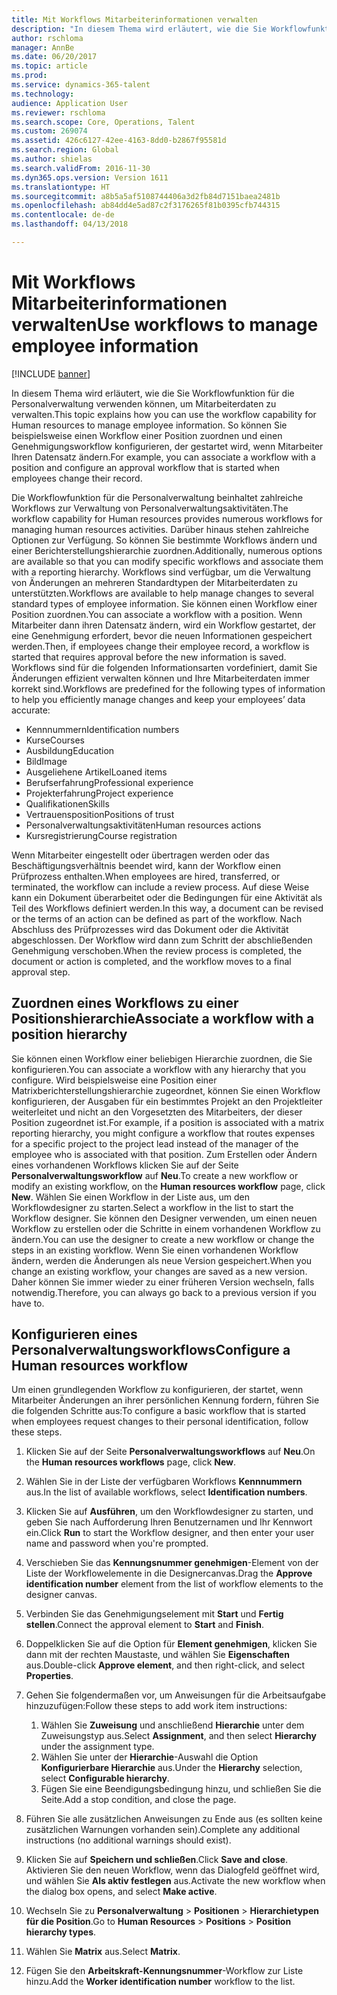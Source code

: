 ```yaml
---
title: Mit Workflows Mitarbeiterinformationen verwalten
description: "In diesem Thema wird erläutert, wie die Sie Workflowfunktion für die Personalverwaltung verwenden können, um Mitarbeiterdaten zu verwalten. So können Sie beispielsweise einen Workflow einer Position zuordnen und einen Genehmigungsworkflow konfigurieren, der gestartet wird, wenn Mitarbeiter Ihren Datensatz ändern."
author: rschloma
manager: AnnBe
ms.date: 06/20/2017
ms.topic: article
ms.prod: 
ms.service: dynamics-365-talent
ms.technology: 
audience: Application User
ms.reviewer: rschloma
ms.search.scope: Core, Operations, Talent
ms.custom: 269074
ms.assetid: 426c6127-42ee-4163-8dd0-b2867f95581d
ms.search.region: Global
ms.author: shielas
ms.search.validFrom: 2016-11-30
ms.dyn365.ops.version: Version 1611
ms.translationtype: HT
ms.sourcegitcommit: a8b5a5af5108744406a3d2fb84d7151baea2481b
ms.openlocfilehash: ab84dd4e5ad87c2f3176265f81b0395cfb744315
ms.contentlocale: de-de
ms.lasthandoff: 04/13/2018

---
```


# <a name="use-workflows-to-manage-employee-information"></a><span data-ttu-id="2a7e9-104">Mit Workflows Mitarbeiterinformationen verwalten</span><span class="sxs-lookup"><span data-stu-id="2a7e9-104">Use workflows to manage employee information</span></span>

[!INCLUDE [banner](includes/banner.md)]

<span data-ttu-id="2a7e9-105">In diesem Thema wird erläutert, wie die Sie Workflowfunktion für die Personalverwaltung verwenden können, um Mitarbeiterdaten zu verwalten.</span><span class="sxs-lookup"><span data-stu-id="2a7e9-105">This topic explains how you can use the workflow capability for Human resources to manage employee information.</span></span> <span data-ttu-id="2a7e9-106">So können Sie beispielsweise einen Workflow einer Position zuordnen und einen Genehmigungsworkflow konfigurieren, der gestartet wird, wenn Mitarbeiter Ihren Datensatz ändern.</span><span class="sxs-lookup"><span data-stu-id="2a7e9-106">For example, you can associate a workflow with a position and configure an approval workflow that is started when employees change their record.</span></span>

<span data-ttu-id="2a7e9-107">Die Workflowfunktion für die Personalverwaltung beinhaltet zahlreiche Workflows zur Verwaltung von Personalverwaltungsaktivitäten.</span><span class="sxs-lookup"><span data-stu-id="2a7e9-107">The workflow capability for Human resources provides numerous workflows for managing human resources activities.</span></span> <span data-ttu-id="2a7e9-108">Darüber hinaus stehen zahlreiche Optionen zur Verfügung. So können Sie bestimmte Workflows ändern und einer Berichterstellungshierarchie zuordnen.</span><span class="sxs-lookup"><span data-stu-id="2a7e9-108">Additionally, numerous options are available so that you can modify specific workflows and associate them with a reporting hierarchy.</span></span> <span data-ttu-id="2a7e9-109">Workflows sind verfügbar, um die Verwaltung von Änderungen an mehreren Standardtypen der Mitarbeiterdaten zu unterstützten.</span><span class="sxs-lookup"><span data-stu-id="2a7e9-109">Workflows are available to help manage changes to several standard types of employee information.</span></span> <span data-ttu-id="2a7e9-110">Sie können einen Workflow einer Position zuordnen.</span><span class="sxs-lookup"><span data-stu-id="2a7e9-110">You can associate a workflow with a position.</span></span> <span data-ttu-id="2a7e9-111">Wenn Mitarbeiter dann ihren Datensatz ändern, wird ein Workflow gestartet, der eine Genehmigung erfordert, bevor die neuen Informationen gespeichert werden.</span><span class="sxs-lookup"><span data-stu-id="2a7e9-111">Then, if employees change their employee record, a workflow is started that requires approval before the new information is saved.</span></span> <span data-ttu-id="2a7e9-112">Workflows sind für die folgenden Informationsarten vordefiniert, damit Sie Änderungen effizient verwalten können und Ihre Mitarbeiterdaten immer korrekt sind.</span><span class="sxs-lookup"><span data-stu-id="2a7e9-112">Workflows are predefined for the following types of information to help you efficiently manage changes and keep your employees’ data accurate:</span></span>

-   <span data-ttu-id="2a7e9-113">Kennnummern</span><span class="sxs-lookup"><span data-stu-id="2a7e9-113">Identification numbers</span></span>
-   <span data-ttu-id="2a7e9-114">Kurse</span><span class="sxs-lookup"><span data-stu-id="2a7e9-114">Courses</span></span>
-   <span data-ttu-id="2a7e9-115">Ausbildung</span><span class="sxs-lookup"><span data-stu-id="2a7e9-115">Education</span></span>
-   <span data-ttu-id="2a7e9-116">Bild</span><span class="sxs-lookup"><span data-stu-id="2a7e9-116">Image</span></span>
-   <span data-ttu-id="2a7e9-117">Ausgeliehene Artikel</span><span class="sxs-lookup"><span data-stu-id="2a7e9-117">Loaned items</span></span>
-   <span data-ttu-id="2a7e9-118">Berufserfahrung</span><span class="sxs-lookup"><span data-stu-id="2a7e9-118">Professional experience</span></span>
-   <span data-ttu-id="2a7e9-119">Projekterfahrung</span><span class="sxs-lookup"><span data-stu-id="2a7e9-119">Project experience</span></span>
-   <span data-ttu-id="2a7e9-120">Qualifikationen</span><span class="sxs-lookup"><span data-stu-id="2a7e9-120">Skills</span></span>
-   <span data-ttu-id="2a7e9-121">Vertrauensposition</span><span class="sxs-lookup"><span data-stu-id="2a7e9-121">Positions of trust</span></span>
-   <span data-ttu-id="2a7e9-122">Personalverwaltungsaktivitäten</span><span class="sxs-lookup"><span data-stu-id="2a7e9-122">Human resources actions</span></span>
-   <span data-ttu-id="2a7e9-123">Kursregistrierung</span><span class="sxs-lookup"><span data-stu-id="2a7e9-123">Course registration</span></span>

<span data-ttu-id="2a7e9-124">Wenn Mitarbeiter eingestellt oder übertragen werden oder das Beschäftigungsverhältnis beendet wird, kann der Workflow einen Prüfprozess enthalten.</span><span class="sxs-lookup"><span data-stu-id="2a7e9-124">When employees are hired, transferred, or terminated, the workflow can include a review process.</span></span> <span data-ttu-id="2a7e9-125">Auf diese Weise kann ein Dokument überarbeitet oder die Bedingungen für eine Aktivität als Teil des Workflows definiert werden.</span><span class="sxs-lookup"><span data-stu-id="2a7e9-125">In this way, a document can be revised or the terms of an action can be defined as part of the workflow.</span></span> <span data-ttu-id="2a7e9-126">Nach Abschluss des Prüfprozesses wird das Dokument oder die Aktivität abgeschlossen. Der Workflow wird dann zum Schritt der abschließenden Genehmigung verschoben.</span><span class="sxs-lookup"><span data-stu-id="2a7e9-126">When the review process is completed, the document or action is completed, and the workflow moves to a final approval step.</span></span>

## <a name="associate-a-workflow-with-a-position-hierarchy"></a><span data-ttu-id="2a7e9-127">Zuordnen eines Workflows zu einer Positionshierarchie</span><span class="sxs-lookup"><span data-stu-id="2a7e9-127">Associate a workflow with a position hierarchy</span></span>
<span data-ttu-id="2a7e9-128">Sie können einen Workflow einer beliebigen Hierarchie zuordnen, die Sie konfigurieren.</span><span class="sxs-lookup"><span data-stu-id="2a7e9-128">You can associate a workflow with any hierarchy that you configure.</span></span> <span data-ttu-id="2a7e9-129">Wird beispielsweise eine Position einer Matrixberichterstellungshierarchie zugeordnet, können Sie einen Workflow konfigurieren, der Ausgaben für ein bestimmtes Projekt an den Projektleiter weiterleitet und nicht an den Vorgesetzten des Mitarbeiters, der dieser Position zugeordnet ist.</span><span class="sxs-lookup"><span data-stu-id="2a7e9-129">For example, if a position is associated with a matrix reporting hierarchy, you might configure a workflow that routes expenses for a specific project to the project lead instead of the manager of the employee who is associated with that position.</span></span> <span data-ttu-id="2a7e9-130">Zum Erstellen oder Ändern eines vorhandenen Workflows klicken Sie auf der Seite **Personalverwaltungsworkflow** auf **Neu**.</span><span class="sxs-lookup"><span data-stu-id="2a7e9-130">To create a new workflow or modify an existing workflow, on the **Human resources workflow** page, click **New**.</span></span> <span data-ttu-id="2a7e9-131">Wählen Sie einen Workflow in der Liste aus, um den Workflowdesigner zu starten.</span><span class="sxs-lookup"><span data-stu-id="2a7e9-131">Select a workflow in the list to start the Workflow designer.</span></span> <span data-ttu-id="2a7e9-132">Sie können den Designer verwenden, um einen neuen Workflow zu erstellen oder die Schritte in einem vorhandenen Workflow zu ändern.</span><span class="sxs-lookup"><span data-stu-id="2a7e9-132">You can use the designer to create a new workflow or change the steps in an existing workflow.</span></span> <span data-ttu-id="2a7e9-133">Wenn Sie einen vorhandenen Workflow ändern, werden die Änderungen als neue Version gespeichert.</span><span class="sxs-lookup"><span data-stu-id="2a7e9-133">When you change an existing workflow, your changes are saved as a new version.</span></span> <span data-ttu-id="2a7e9-134">Daher können Sie immer wieder zu einer früheren Version wechseln, falls notwendig.</span><span class="sxs-lookup"><span data-stu-id="2a7e9-134">Therefore, you can always go back to a previous version if you have to.</span></span>

## <a name="configure-a-human-resources-workflow"></a><span data-ttu-id="2a7e9-135">Konfigurieren eines Personalverwaltungsworkflows</span><span class="sxs-lookup"><span data-stu-id="2a7e9-135">Configure a Human resources workflow</span></span>
<span data-ttu-id="2a7e9-136">Um einen grundlegenden Workflow zu konfigurieren, der startet, wenn Mitarbeiter Änderungen an ihrer persönlichen Kennung fordern, führen Sie die folgenden Schritte aus:</span><span class="sxs-lookup"><span data-stu-id="2a7e9-136">To configure a basic workflow that is started when employees request changes to their personal identification, follow these steps.</span></span>

1.  <span data-ttu-id="2a7e9-137">Klicken Sie auf der Seite **Personalverwaltungsworkflows** auf **Neu**.</span><span class="sxs-lookup"><span data-stu-id="2a7e9-137">On the **Human resources workflows** page, click **New**.</span></span>
2.  <span data-ttu-id="2a7e9-138">Wählen Sie in der Liste der verfügbaren Workflows **Kennnummern** aus.</span><span class="sxs-lookup"><span data-stu-id="2a7e9-138">In the list of available workflows, select **Identification numbers**.</span></span>
3.  <span data-ttu-id="2a7e9-139">Klicken Sie auf **Ausführen**, um den Workflowdesigner zu starten, und geben Sie nach Aufforderung Ihren Benutzernamen und Ihr Kennwort ein.</span><span class="sxs-lookup"><span data-stu-id="2a7e9-139">Click **Run** to start the Workflow designer, and then enter your user name and password when you're prompted.</span></span>
4.  <span data-ttu-id="2a7e9-140">Verschieben Sie das **Kennungsnummer genehmigen**-Element von der Liste der Workflowelemente in die Designercanvas.</span><span class="sxs-lookup"><span data-stu-id="2a7e9-140">Drag the **Approve identification number** element from the list of workflow elements to the designer canvas.</span></span>
5.  <span data-ttu-id="2a7e9-141">Verbinden Sie das Genehmigungselement mit **Start** und **Fertig stellen**.</span><span class="sxs-lookup"><span data-stu-id="2a7e9-141">Connect the approval element to **Start** and **Finish**.</span></span>
6.  <span data-ttu-id="2a7e9-142">Doppelklicken Sie auf die Option für **Element genehmigen**, klicken Sie dann mit der rechten Maustaste, und wählen Sie **Eigenschaften** aus.</span><span class="sxs-lookup"><span data-stu-id="2a7e9-142">Double-click **Approve element**, and then right-click, and select **Properties**.</span></span>
7.  <span data-ttu-id="2a7e9-143">Gehen Sie folgendermaßen vor, um Anweisungen für die Arbeitsaufgabe hinzuzufügen:</span><span class="sxs-lookup"><span data-stu-id="2a7e9-143">Follow these steps to add work item instructions:</span></span>
    1.  <span data-ttu-id="2a7e9-144">Wählen Sie **Zuweisung** und anschließend **Hierarchie** unter dem Zuweisungstyp aus.</span><span class="sxs-lookup"><span data-stu-id="2a7e9-144">Select **Assignment**, and then select **Hierarchy** under the assignment type.</span></span>
    2.  <span data-ttu-id="2a7e9-145">Wählen Sie unter der **Hierarchie**-Auswahl die Option **Konfigurierbare Hierarchie** aus.</span><span class="sxs-lookup"><span data-stu-id="2a7e9-145">Under the **Hierarchy** selection, select **Configurable hierarchy**.</span></span>
    3.  <span data-ttu-id="2a7e9-146">Fügen Sie eine Beendigungsbedingung hinzu, und schließen Sie die Seite.</span><span class="sxs-lookup"><span data-stu-id="2a7e9-146">Add a stop condition, and close the page.</span></span>

8.  <span data-ttu-id="2a7e9-147">Führen Sie alle zusätzlichen Anweisungen zu Ende aus (es sollten keine zusätzlichen Warnungen vorhanden sein).</span><span class="sxs-lookup"><span data-stu-id="2a7e9-147">Complete any additional instructions (no additional warnings should exist).</span></span>
9.  <span data-ttu-id="2a7e9-148">Klicken Sie auf **Speichern und schließen**.</span><span class="sxs-lookup"><span data-stu-id="2a7e9-148">Click **Save and close**.</span></span> <span data-ttu-id="2a7e9-149">Aktivieren Sie den neuen Workflow, wenn das Dialogfeld geöffnet wird, und wählen Sie **Als aktiv festlegen** aus.</span><span class="sxs-lookup"><span data-stu-id="2a7e9-149">Activate the new workflow when the dialog box opens, and select **Make active**.</span></span>
10. <span data-ttu-id="2a7e9-150">Wechseln Sie zu **Personalverwaltung** &gt; **Positionen** &gt; **Hierarchietypen für die Position**.</span><span class="sxs-lookup"><span data-stu-id="2a7e9-150">Go to **Human Resources** &gt; **Positions** &gt; **Position hierarchy types**.</span></span>
11. <span data-ttu-id="2a7e9-151">Wählen Sie **Matrix** aus.</span><span class="sxs-lookup"><span data-stu-id="2a7e9-151">Select **Matrix**.</span></span>
12. <span data-ttu-id="2a7e9-152">Fügen Sie den **Arbeitskraft-Kennungsnummer**-Workflow zur Liste hinzu.</span><span class="sxs-lookup"><span data-stu-id="2a7e9-152">Add the **Worker identification number** workflow to the list.</span></span>





